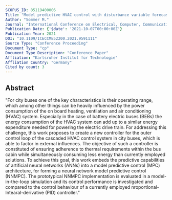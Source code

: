 ```yaml
---
SCOPUS_ID: 85119400006
Title: "Model predictive HVAC control with disturbance variable forecasting for city buses"
Author: "Sommer M."
Journal: "International Conference on Electrical, Computer, Communications and Mechatronics Engineering, ICECCME 2021"
Publication Date: {'$date': '2021-10-07T00:00:00Z'}
Publication Year: 2021
DOI: "10.1109/ICECCME52200.2021.9591111"
Source Type: "Conference Proceeding"
Document Type: "cp"
Document Type Description: "Conference Paper"
Affliation: "Karlsruher Institut für Technologie"
Affliation Country: "Germany"
Cited by count: 3
---
```


## Abstract
"For city buses one of the key characteristics is their operating range, which among other things can be heavily influenced by the power consumption of the on board heating, ventilation and air conditioning (HVAC) system. Especially in the case of battery electric buses (BEBs) the energy consumption of the HVAC system can add up to a similar energy expenditure needed for powering the electric drive train. For addressing this challenge, this work proposes to create a new controller for the outer control loop of the cascaded HVAC control system in city buses, which is able to factor in external influences. The objective of such a controller is constituted of ensuring adherence to thermal requirements within the bus cabin while simultaneously consuming less energy than currently employed solutions. To achieve this goal, this work embeds the predictive capabilities of artificial neural networks (ANNs) into a model predictive control (MPC) architecture, for forming a neural network model predictive control (NNMPC). The prototypical NNMPC implementation is evaluated in a model-in-the-Ioop simulation and its control performance is investigated and compared to the control behaviour of a currently employed nroportlonal-Intearal-derivative (PID) controller."

